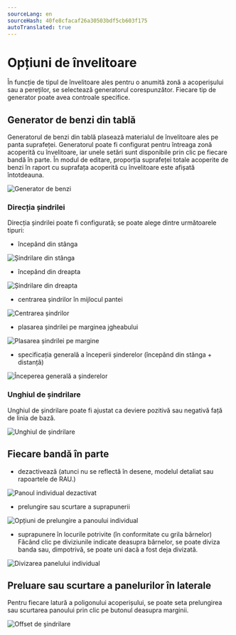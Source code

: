 ```yaml
---
sourceLang: en
sourceHash: 40fe8cfacaf26a30503bdf5cb603f175
autoTranslated: true
---
```



# Opțiuni de învelitoare

În funcție de tipul de învelitoare ales pentru o anumită zonă a acoperișului sau a pereților, se selectează generatorul corespunzător. Fiecare tip de generator poate avea controale specifice.

## Generator de benzi din tablă

Generatorul de benzi din tablă plasează materialul de învelitoare ales pe panta suprafeței. Generatorul poate fi configurat pentru întreaga zonă acoperită cu învelitoare, iar unele setări sunt disponibile prin clic pe fiecare bandă în parte. În modul de editare, proporția suprafeței totale acoperite de benzi în raport cu suprafața acoperită cu învelitoare este afișată întotdeauna.

![Generator de benzi](img/generatorStripTiler.png)

### Direcția șindrilei

Direcția șindrilei poate fi configurată; se poate alege dintre următoarele tipuri:

- începând din stânga

![Șindrilare din stânga](img/tillingFromLeft.png)

- începând din dreapta

![Șindrilare din dreapta](img/tillingFromRight.png)

- centrarea șindrilor în mijlocul pantei

![Centrarea șindrilor](img/tillingCenterAxis.png)

- plasarea șindrilei pe marginea jgheabului

![Plasarea șindrilei pe margine](img/tillingCenterEdge.png)

- specificația generală a începerii șinderelor (începând din stânga + distanță)

![Începerea generală a șinderelor](img/generalTillingHeadStart.png)

### Unghiul de șindrilare

Unghiul de șindrilare poate fi ajustat ca deviere pozitivă sau negativă față de linia de bază.

![Unghiul de șindrilare](img/tillingAngle.png)

## Fiecare bandă în parte
- dezactivează (atunci nu se reflectă în desene, modelul detaliat sau rapoartele de RAU.)

![Panoul individual dezactivat](img/individualPanelSwitchedOff.png)

- prelungire sau scurtare a suprapunerii

![Opțiuni de prelungire a panoului individual](img/individualPanelExtensionOptions.png)

- suprapunere în locurile potrivite (în conformitate cu grila bârnelor) Făcând clic pe diviziunile indicate deasupra bârnelor, se poate diviza banda sau, dimpotrivă, se poate uni dacă a fost deja divizată.

![Divizarea panelului individual](img/individualPanelSplitting.png)

## Preluare sau scurtare a panelurilor în laterale

Pentru fiecare latură a poligonului acoperișului, se poate seta prelungirea sau scurtarea panoului prin clic pe butonul deasupra marginii.

![Offset de șindrilare](img/tillingEdgeOffset.png)
